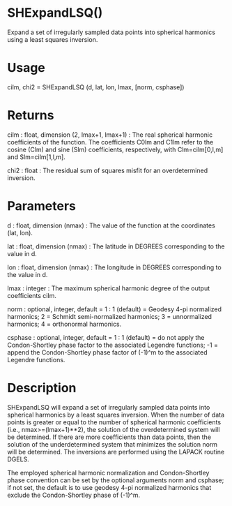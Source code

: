 # SHExpandLSQ()

Expand a set of irregularly sampled data points into spherical harmonics using a least squares inversion.

# Usage

cilm, chi2 = SHExpandLSQ (d, lat, lon, lmax, [norm,  csphase])

# Returns

cilm : float, dimension (2, lmax+1, lmax+1)
:   The real spherical harmonic coefficients of the function. The coefficients C0lm and C1lm refer to the cosine (Clm) and sine (Slm) coefficients, respectively, with Clm=cilm[0,l,m] and Slm=cilm[1,l,m].

chi2 : float
:   The residual sum of squares misfit for an overdetermined inversion.

# Parameters

d : float, dimension (nmax)
:   The value of the function at the coordinates (lat, lon).

lat : float, dimension (nmax)
:   The latitude in DEGREES corresponding to the value in d.

lon : float, dimension (nmax)
:   The longitude in DEGREES corresponding to the value in d.

lmax : integer
:   The maximum spherical harmonic degree of the output coefficients cilm.

norm : optional, integer, default = 1
:   1 (default) = Geodesy 4-pi normalized harmonics; 2 = Schmidt semi-normalized harmonics; 3 = unnormalized harmonics; 4 = orthonormal harmonics.

csphase : optional, integer, default = 1
:   1 (default) = do not apply the Condon-Shortley phase factor to the associated Legendre functions; -1 = append the Condon-Shortley phase factor of (-1)^m to the associated Legendre functions.

# Description

SHExpandLSQ will expand a set of irregularly sampled data points into spherical harmonics by a least squares inversion. When the number of data points is greater or equal to the number of spherical harmonic coefficients (i.e., nmax>=(lmax+1)**2), the solution of the overdetermined system will be determined. If there are more coefficients than data points, then the solution of the underdetermined system that minimizes the solution norm will be determined. The inversions are performed using the LAPACK routine DGELS.

The employed spherical harmonic normalization and Condon-Shortley phase convention can be set by the optional arguments norm and csphase; if not set, the default is to use geodesy 4-pi normalized harmonics that exclude the Condon-Shortley phase of (-1)^m.
